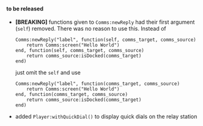 #### to be released

* **[BREAKING]** functions given to `Comms:newReply` had their first argument (`self`) removed. There was no reason
  to use this. Instead of
   
      Comms:newReply("label", function(self, comms_target, comms_source)
          return Comms:screen("Hello World")
      end, function(self, comms_target, comms_source)
          return comms_source:isDocked(comms_target)
      end)
    
  just omit the `self` and use
  
      Comms:newReply("label", function(comms_target, comms_source)
          return Comms:screen("Hello World")
      end, function(comms_target, comms_source)
          return comms_source:isDocked(comms_target)
      end)
  
* added `Player:withQuickDial()` to display quick dials on the relay station
